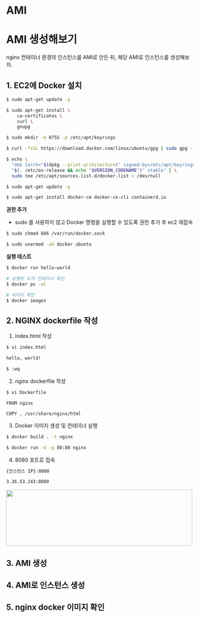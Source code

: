 # AMI

# AMI 생성해보기
nginx 컨테이너 환경의 인스턴스를 AMI로 만든 뒤, 해당 AMI로 인스턴스를 생성해보자.
## 1. EC2에 Docker 설치

```bash
$ sudo apt-get update -y
```

```bash
$ sudo apt-get install \
    ca-certificates \
    curl \
    gnupg
```

```bash
$ sudo mkdir -m 0755 -p /etc/apt/keyrings
```

```bash
$ curl -fsSL https://download.docker.com/linux/ubuntu/gpg | sudo gpg --dearmor -o /etc/apt/keyrings/docker.gpg
```

```bash
$ echo \
  "deb [arch="$(dpkg --print-architecture)" signed-by=/etc/apt/keyrings/docker.gpg] https://download.docker.com/linux/ubuntu \
  "$(. /etc/os-release && echo "$VERSION_CODENAME")" stable" | \
  sudo tee /etc/apt/sources.list.d/docker.list > /dev/null
```

```bash
$ sudo apt-get update -y
```

```bash
$ sudo apt-get install docker-ce docker-ce-cli containerd.io
```

**권한 추가**
* sudo 를 사용하지 않고 Docker 명령을 실행할 수 있도록 권한 추가 후 ec2 재접속
```bash
$ sudo chmod 666 /var/run/docker.sock
```
```bash
$ sudo usermod -aG docker ubuntu
```

**실행 테스트**
```bash
$ docker run hello-world

# 실행된 도커 컨테이너 확인
$ docker ps -al

# 이미지 확인
$ docker images
```

## 2. NGINX dockerfile 작성

1. index.html 작성
```bash
$ vi index.html
```

```bash
hello, world!  
```

```bash
$ :wq
```
2. nginx dockerfile 작성

```bash
$ vi Dockerfile
```
```docker
FROM nginx

COPY . /usr/share/nginx/html
```

3. Docker 이미지 생성 및 컨테이너 실행

```bash
$ docker build . -t nginx
```
```bash
$ docker run -d -p 80:80 nginx
```

4. 8080 포트로 접속

```bash
{인스턴스 IP}:8080

3.36.53.243:8080
```
<img src="https://github.com/twoosky/TIL/assets/50009240/1305a4aa-a9f8-4a5e-82ad-639f9643b08a" width="500" height="150">

## 3. AMI 생성

## 4. AMI로 인스턴스 생성

## 5. nginx docker 이미지 확인
